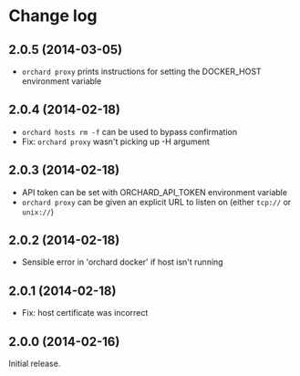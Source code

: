 Change log
==========

2.0.5 (2014-03-05)
------------------

- `orchard proxy` prints instructions for setting the DOCKER_HOST environment variable

2.0.4 (2014-02-18)
------------------

- `orchard hosts rm -f` can be used to bypass confirmation
- Fix: `orchard proxy` wasn't picking up -H argument

2.0.3 (2014-02-18)
------------------

- API token can be set with ORCHARD_API_TOKEN environment variable
- `orchard proxy` can be given an explicit URL to listen on (either `tcp://` or `unix://`)

2.0.2 (2014-02-18)
------------------

- Sensible error in 'orchard docker' if host isn't running

2.0.1 (2014-02-18)
------------------

- Fix: host certificate was incorrect

2.0.0 (2014-02-16)
------------------

Initial release.

